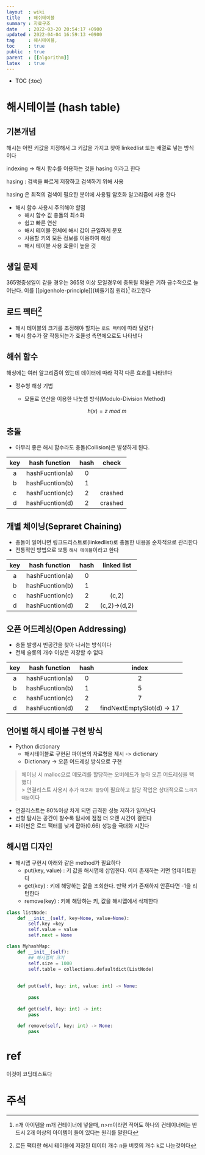 ```yaml
---
layout  : wiki
title   : 해쉬테이블 
summary : 자료구조 
date    : 2022-03-20 20:54:17 +0900
updated : 2022-04-04 16:59:13 +0900
tag     : 해시테이블,  
toc     : true
public  : true
parent  : [[algorithm]]
latex   : true 
---
```

* TOC
{:toc}

# 해시테이블 (hash table) 

## 기본개념 
해시는 어떤 키값을 지정해서 그 키값을 가지고 찾아 linkedlist 또는 배열로 넣는 방식이다


indexing -> 해시 함수를 이용하는 것을 hasing 이라고 한다

hasing : 검색을 빠르게 저장하고 검색하기 위해 사용


hasing 은 최적의 검색이 필요한 분야에 사용됨
암호화 알고리즘에 사용 한다


- 해시 함수 사용시 주의해야 할점 
    * 해시 함수 값 충돌의 최소화
    * 쉽고 빠른 연산
    * 해시 테이블 전체에 해시 값이 균일하게 분포
    * 사용할 키의 모든 정보를 이용하여 해싱 
    * 해시 테이블 사용 효율이 높을 것
    

## 생일 문제 

365명중생일이 같을 경우는 365명 이상 모일경우에 중복될 확율은 기하 급수적으로 늘어난다.
이를 [[pigenhole-principle]]{비둘기집 원리}[^Pigenhole-principle] 라고한다


## 로드 펙터[^Load-Factor]
* 해시 테이블의 크기를 조정해야 할지는 `로드 펙터`에 따라 달렸다
* 해시 함수가 잘 작동되는가 효율성 측면에으로도 나타낸다 


## 해쉬 함수
해싱에는 여러 알고리즘이 있는데 데이터에 따라 각각 다른 효과를 나타낸다

- 정수형 해싱 기법
    * 모듈로 연산을 이용한 나눗셈 방식(Modulo-Division Method)
    
    $$ h(x) = z\ mod\ m $$
    
    
    
## 충돌
* 아무리 좋은 해시 함수라도 충돌(Collision)은 발생하게 된다.

| key | hash function   | hash |check |
| :-:   | :-:               | :-------:    |:-:|
| a     | hashFucntion(a) | 0    ||
| b | hashFucntion(b) | 1    ||
| c | hashFucntion(c) | 2 | crashed |
| d | hashFucntion(d) | 2 | crashed |

## 개별 체이닝(Sepraret Chaining)
* 충돌이 일어나면 링크드리스트로(linkedlist)로 충돌한 내용을 순차적으로 관리한다
* 전통적인 방법으로 보통 `해시 테이블`이라고 한다

| key | hash function   | hash | linked list|
| :-:   | :-:               | :-------:    |:-:|
| a   | hashFucntion(a) | 0    ||
| b | hashFucntion(b) | 1    ||
| c | hashFucntion(c) | 2 | (c,2)        |
| d | hashFucntion(d) | 2 | (c,2)->(d,2) |


 

## 오픈 어드레싱(Open Addressing)
* 충돌 발생시 빈공간을 찾아 나서는 방식이다
* 전체 슬롯의 개수 이상은 저장할 수 없다


| key | hash function   | hash      | index                      |
| :-: | :-:             | :-------: | :-:                        |
| a   | hashFucntion(a) | 0         | 2                          |
| b   | hashFucntion(b) | 1         | 5                          |
| c   | hashFucntion(c) | 2         | 7                          |
| d   | hashFucntion(d) | 2         | findNextEmptySlot(d) -> 17 |

## 언어별 해시 테이블 구현 방식
- Python dictionary
    * 해시테이블로 구현된 파이썬의 자료형을 제시 -> dictionary
    * Dictionary -> 오픈 어드레싱 방식으로 구현

>체이닝 시 malloc으로 메모리를 할당하는 오버헤드가 높아 오픈 어드레싱을 택했다
><br>> 연결리스트 사용시 추가 `메모리 할당`이 필요하고 할당 작업은 상대적으로 `느리기 때문`이다

* 연결리스트는 80%이상 차게 되면 급격한 성능 저하가 일어난다
* 선형 탐사는 공간이 찰수록 탐사에 점점 더 오랜 시간이 걸린다
* 파이썬은 로드 팩터를 낮게 잡아(0.66)  성능을 극대화 시킨다


## 해시맵 디자인
- 해시맵 구현시 아래와 같은 method가 필요하다
    * put(key, value) : 키 값을 해시맵에 삽입한다. 이미 존재하는 키면 업데이트한다
    * get(key) : 키에 해당하는 값을 조회한다. 만약 키가 존재하지 안흔다면 -1을 리턴한다
    * remove(key) : 키에 해당하는 키, 값을 해시맵에서 삭제한다
    
    
```python
class listNode:
    def __init__(self, key=None, value=None):
        self.key =key
        self.value = value
        self.next = None

class MyhashMap:
    def __init__(self):
        ## 해시맵의 크기 
        self.size = 1000
        self.table = collections.defaultdict(ListNode)
        
        
    def put(self, key: int, value: int) -> None:
        
        pass
        
    def get(self, key: int) -> int:
        pass
    
    def remove(self, key: int) -> None:
        pass
```














# ref
이것이 코딩테스트다
   

# 주석
[^Pigenhole-principle]: n개 아이템을 m개 컨테이너에 넣을때, n>m이라면 적어도 하나의 컨테이너에는 반드시 2개 이상의 아이템이 들어 있다는 원리를 말한다
[^Load-Factor]: 로든 팩터란 해시 테이블에 저장된 데이터 개수 n을 버킷의 개수 k로 나눈것이다
